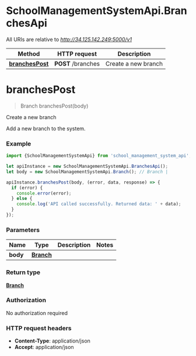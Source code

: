 # SchoolManagementSystemApi.BranchesApi

All URIs are relative to *http://34.125.142.249:5000/v1*

Method | HTTP request | Description
------------- | ------------- | -------------
[**branchesPost**](BranchesApi.md#branchesPost) | **POST** /branches | Create a new branch

<a name="branchesPost"></a>
# **branchesPost**
> Branch branchesPost(body)

Create a new branch

Add a new branch to the system.

### Example
```javascript
import {SchoolManagementSystemApi} from 'school_management_system_api';

let apiInstance = new SchoolManagementSystemApi.BranchesApi();
let body = new SchoolManagementSystemApi.Branch(); // Branch | 

apiInstance.branchesPost(body, (error, data, response) => {
  if (error) {
    console.error(error);
  } else {
    console.log('API called successfully. Returned data: ' + data);
  }
});
```

### Parameters

Name | Type | Description  | Notes
------------- | ------------- | ------------- | -------------
 **body** | [**Branch**](Branch.md)|  | 

### Return type

[**Branch**](Branch.md)

### Authorization

No authorization required

### HTTP request headers

 - **Content-Type**: application/json
 - **Accept**: application/json

